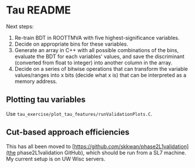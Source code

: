 # Tau README

Next steps:
1. Re-train BDT in ROOTTMVA with five highest-significance variables.
1. Decide on appropriate bins for these variables.
1. Generate an array in C++ with all possible combinations of the bins, evaluate the BDT for each variables' values, and save the discriminant (converted from float  to integer) into another column in the array.
1. Decide on a series of bitwise operations that can transform the variable values/ranges into x bits (decide what x is) that can be interpreted as a memory address.

## Plotting tau variables
Use `tau_exercise/plot_tau_features/runValidationPlots.C`.

## Cut-based approach efficiencies
This has all been moved to [https://github.com/skkwan/phase2L1validation](the phase2L1validation GitHub), which should be run from a SL7 machine. My current setup is on UW Wisc servers.
